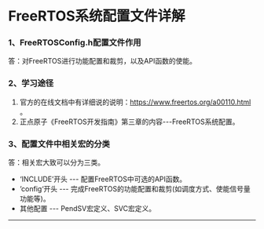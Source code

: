 # FreeRTOS系统配置文件详解

### 1、FreeRTOSConfig.h配置文件作用

答：对FreeRTOS进行功能配置和裁剪，以及API函数的使能。



### 2、学习途径

1. 官方的在线文档中有详细说的说明：https://www.freertos.org/a00110.html 。
2. 正点原子《FreeRTOS开发指南》第三章的内容---FreeRTOS系统配置。



### 3、配置文件中相关宏的分类

答：相关宏大致可以分为三类。

- ‘INCLUDE’开头  ---  配置FreeRTOS中可选的API函数。
- ’config‘开头  ---  完成FreeRTOS的功能配置和裁剪(如调度方式、使能信号量功能等)。
- 其他配置  ---  PendSV宏定义、SVC宏定义。

------


